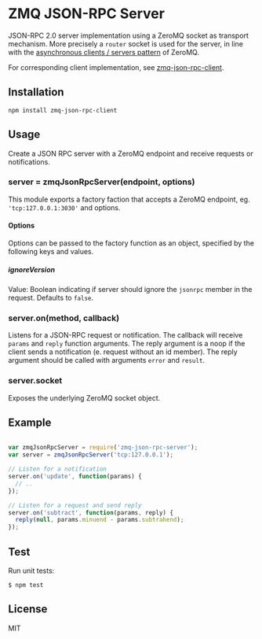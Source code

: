 # ZMQ JSON-RPC Server

JSON-RPC 2.0 server implementation using a ZeroMQ socket as transport mechanism. 
More precisely a `router` socket is used for the server, in line with the [asynchronous clients / servers pattern](http://zguide.zeromq.org/page:all#The-Asynchronous-Client-Server-Pattern)
of ZeroMQ.

For corresponding client implementation, see [zmq-json-rpc-client](https://github.com/claudijo/zmq-json-rpc-client).

## Installation

```
npm install zmq-json-rpc-client
```

## Usage

Create a JSON RPC server with a ZeroMQ endpoint and receive requests or 
notifications.

### server = zmqJsonRpcServer(endpoint, options)

This module exports a factory faction that accepts a ZeroMQ endpoint, eg. 
`'tcp:127.0.0.1:3030'` and options. 

#### Options

Options can be passed to the factory function as an object, specified by the 
following keys and values.

##### ignoreVersion

Value: Boolean indicating if server should ignore the `jsonrpc` member in the
request. Defaults to `false`.

### server.on(method, callback)

Listens for a JSON-RPC request or notification. The callback will receive 
`params` and `reply` function arguments. The reply argument is a noop if the 
client sends a notification (e. request without an id member). The reply 
argument should be called with arguments `error` and `result`.

### server.socket

Exposes the underlying ZeroMQ socket object.

## Example

```js

var zmqJsonRpcServer = require('zmq-json-rpc-server');
var server = zmqJsonRpcServer('tcp:127.0.0.1');

// Listen for a notification
server.on('update', function(params) {
  // ..  
});

// Listen for a request and send reply
server.on('subtract', function(params, reply) {
  reply(null, params.minuend - params.subtrahend);
});

```

## Test

Run unit tests:

`$ npm test`

## License

MIT
